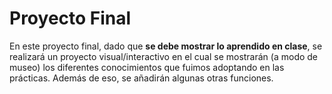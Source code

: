 # Proyecto Final  
  
En este proyecto final, dado que **se debe mostrar lo aprendido en clase**, se realizará un proyecto visual/interactivo en el cual
se mostrarán (a modo de museo) los diferentes conocimientos que fuimos adoptando en las prácticas. Además de eso, se añadirán 
algunas otras funciones.